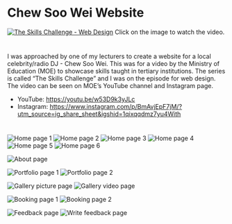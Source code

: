 # Chew Soo Wei Website

[![The Skills Challenge - Web Design](https://img.youtube.com/vi/w53D9k3yJLc/0.jpg)](https://www.youtube.com/watch?v=w53D9k3yJLc) Click on the image to watch the video.
#
I was approached by one of my lecturers to create a website for a local celebrity/radio DJ - Chew Soo Wei. This was for a video by the Ministry of Education (MOE) to showcase skills taught in tertiary institutions. The series is called “The Skills Challenge” and I was on the episode for web design. The video can be seen on MOE’s YouTube channel and Instagram page. 
- YouTube: https://youtu.be/w53D9k3yJLc 
- Instagram: https://www.instagram.com/p/BmAvjEpF7jM/?utm_source=ig_share_sheet&igshid=1qixqqdmz7yu4With
#
![Home page 1](https://github.com/NicoleBernadetteOng/ChewSooWei-website/blob/master/Screenshots/home1.png)
![Home page 2](https://github.com/NicoleBernadetteOng/ChewSooWei-website/blob/master/Screenshots/home2.png)
![Home page 3](https://github.com/NicoleBernadetteOng/ChewSooWei-website/blob/master/Screenshots/home3.png)
![Home page 4](https://github.com/NicoleBernadetteOng/ChewSooWei-website/blob/master/Screenshots/home4.png)
![Home page 5](https://github.com/NicoleBernadetteOng/ChewSooWei-website/blob/master/Screenshots/home5.png)
![Home page 6](https://github.com/NicoleBernadetteOng/ChewSooWei-website/blob/master/Screenshots/home6.png)

![About page](https://github.com/NicoleBernadetteOng/ChewSooWei-website/blob/master/Screenshots/about.png)

![Portfolio page 1](https://github.com/NicoleBernadetteOng/ChewSooWei-website/blob/master/Screenshots/portfolio1.png)
![Portfolio page 2](https://github.com/NicoleBernadetteOng/ChewSooWei-website/blob/master/Screenshots/portfolio2.png)

![Gallery picture page](https://github.com/NicoleBernadetteOng/ChewSooWei-website/blob/master/Screenshots/galleryPicture.png)
![Gallery video page](https://github.com/NicoleBernadetteOng/ChewSooWei-website/blob/master/Screenshots/galleryVideo.png)

![Booking page 1](https://github.com/NicoleBernadetteOng/ChewSooWei-website/blob/master/Screenshots/booking1.png)
![Booking page 2](https://github.com/NicoleBernadetteOng/ChewSooWei-website/blob/master/Screenshots/booking2.png)

![Feedback page](https://github.com/NicoleBernadetteOng/ChewSooWei-website/blob/master/Screenshots/feedback.png)
![Write feedback page](https://github.com/NicoleBernadetteOng/ChewSooWei-website/blob/master/Screenshots/writeFeedback.png)
